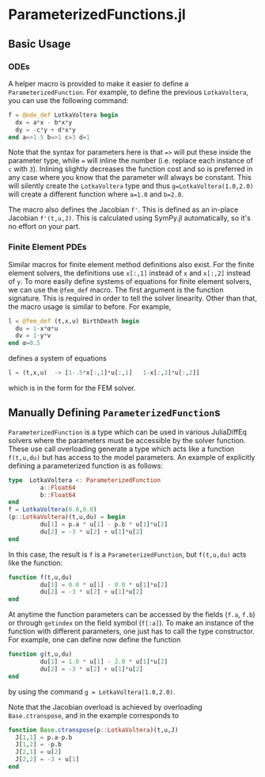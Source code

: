 # ParameterizedFunctions.jl

## Basic Usage

### ODEs

A helper macro is provided to make it easier to define a `ParameterizedFunction`.
For example, to define the previous `LotkaVoltera`, you can use the following command:

```julia
f = @ode_def LotkaVoltera begin
  dx = a*x - b*x*y
  dy = -c*y + d*x*y
end a=>1.5 b=>1 c=3 d=1
```

Note that the syntax  for parameters here is that `=>` will
put these inside the parameter type, while `=` will inline the number (i.e. replace
each instance of `c` with `3`). Inlining slightly decreases the function cost and
so is preferred in any case where you know that the parameter will always be constant.
This will silently create the `LotkaVoltera` type and thus `g=LotkaVoltera(1.0,2.0)`
will create a different function where `a=1.0` and `b=2.0`.

The macro also defines the Jacobian `f'`. This is defined as an in-place Jacobian `f'(t,u,J)`.
This is calculated using SymPy.jl automatically, so it's no effort on your part.

### Finite Element PDEs

Similar macros for finite element method definitions also exist. For the finite
element solvers, the definitions use `x[:,1]` instead of `x` and `x[:,2]` instead of `y`.
To more easily define systems of equations for finite element solvers, we can
use the `@fem_def` macro. The first argument is the function signature. This
is required in order to tell the solver linearity. Other than that, the macro
usage is similar to before. For example,

```julia
l = @fem_def (t,x,u) BirthDeath begin
  du = 1-x*α*u
  dv = 1-y*v
end α=0.5
```

defines a system of equations

```julia
l = (t,x,u)  -> [1-.5*x[:,1]*u[:,1]   1-x[:,2]*u[:,2]]
```

which is in the form for the FEM solver.

## Manually Defining `ParameterizedFunction`s

`ParameterizedFunction` is a type which can be used in various JuliaDiffEq solvers where
the parameters must be accessible by the solver function. These use call overloading
generate a type which acts like a function `f(t,u,du)` but has access to the model
parameters. An example of explicitly defining a parameterized function is as follows:

```julia
type  LotkaVoltera <: ParameterizedFunction
         a::Float64
         b::Float64
end
f = LotkaVoltera(0.0,0.0)
(p::LotkaVoltera)(t,u,du) = begin
         du[1] = p.a * u[1] - p.b * u[1]*u[2]
         du[2] = -3 * u[2] + u[1]*u[2]
end
```

In this case, the result is `f` is a `ParameterizedFunction`, but `f(t,u,du)` acts
like the function:

```julia
function f(t,u,du)
         du[1] = 0.0 * u[1] - 0.0 * u[1]*u[2]
         du[2] = -3 * u[2] + u[1]*u[2]
end
```

At anytime the function parameters can be accessed by the fields (`f.a`, `f.b`) or
through `getindex` on the field symbol (`f[:a]`). To make an instance of the function
with different parameters, one just has to call the type constructor.
For example, one can define now define the function

```julia
function g(t,u,du)
         du[1] = 1.0 * u[1] - 2.0 * u[1]*u[2]
         du[2] = -3 * u[2] + u[1]*u[2]
end
```

by using the command `g = LotkaVoltera(1.0,2.0)`.

Note that the Jacobian overload is achieved by overloading
`Base.ctranspose`, and in the example corresponds to

```julia
function Base.ctranspose(p::LotkaVoltera)(t,u,J)
  J[1,1] = p.a-p.b
  J[1,2] = -p.b
  J[2,1] = u[2]
  J[2,2] = -3 + u[1]
end
```
